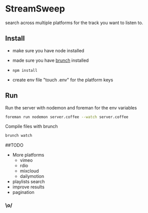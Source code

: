 # StreamSweep

search across multiple platforms for the track you want to listen to.


## Install

- make sure you have node installed

- made sure you have [brunch](http://brunch.io/) installed

- ```npm install```

- create env file "touch .env" for the platform keys


## Run

Run the server with nodemon and foreman for the env variables 

```bash
foreman run nodemon server.coffee --watch server.coffee
```

Compile files with brunch

```bash
brunch watch
```


##TODO

- More platforms
  - vimeo
  - rdio
  - mixcloud
  - dailymotion
- playlists search
- improve results
- pagination


### \o/
